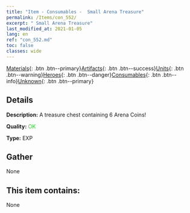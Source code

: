 ```yaml
---
title: "Item - Consumables -  Small Arena Treasure"
permalink: /Items/con_552/
excerpt: " Small Arena Treasure"
last_modified_at: 2021-01-05
lang: en
ref: "con_552.md"
toc: false
classes: wide
---
```

 [Materials](/Items/){: .btn .btn--primary}[Artifacts](/Items/Artifacts/){: .btn .btn--success}[Units](/Items/Units/){: .btn .btn--warning}[Heroes](/Items/Heroes/){: .btn .btn--danger}[Consumables](/Items/Consumables/){: .btn .btn--info}[Unknown](/Items/Unknown/){: .btn .btn--primary}

## Details
 **Description:** A treasure chest containing 6 Arena Coins!

 **Quality:** <span style="color: #32CD32">OK</span>

 **Type:** EXP

## Gather

  None

## This item contains:

  None

